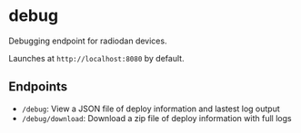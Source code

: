 # debug

Debugging endpoint for radiodan devices.

Launches at `http://localhost:8080` by default.

## Endpoints

* `/debug`: View a JSON file of deploy information and lastest log output
* `/debug/download`: Download a zip file of deploy information with full logs
